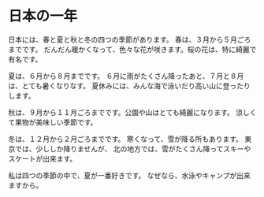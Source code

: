 # 日本の一年

日本には、春と夏と秋と冬の四つの季節があります。
春は、３月から５月ごろまでです。
だんだん暖かくなって、色々な花が咲きます。桜の花は、特に綺麗で有名です。

夏は、６月から８月までです。
６月に雨がたくさん降ったあと、７月と８月は、とても暑くなりなす。
夏休みには、みんな海で泳いだり高い山に登ったりします。

秋は、９月から１１月ごろまでです。公園や山はとても綺麗になります。
涼しくて果物が美味しい季節です。

冬は、１２月から２月ごろまでです。
寒くなって、雪が降る所もあります。
東京では、少ししか降りませんが、
北の地方では、雪がたくさん降ってスキーやスケートが出来ます。

私は四つの季節の中で、夏が一番好きです。
なぜなら、水泳やキャンプが出来ますから。